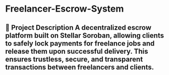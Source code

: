 # Freelancer-Escrow-System
## 📝 Project Description A decentralized escrow platform built on Stellar Soroban, allowing clients to safely lock payments for freelance jobs and release them upon successful delivery. This ensures trustless, secure, and transparent transactions between freelancers and clients.
